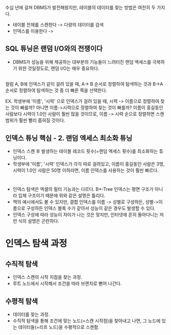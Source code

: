 

수십 년에 걸쳐 DBMS가 발전해왔지만, 테이블의 데이터를 찾는 방법은 여전히 두 가지다.
- 테이블 전체를 스캔한다 -> 다량의 데이터를 검색
- 인덱스를 이용한다 -> 

## SQL 튜닝은 랜덤 I/O와의 전쟁이다
- DBMS가 성능을 위해 제공하는 대부분의 기능들이 느려터진 랜덤 액세스를 극복하기 위한 것일정도로, 랜덤 I/O는 매우 중요하다.

## 
컬럼 A, B에 인덱스가 같이 걸려 있을 때, A-> B 순서로 정렬하여 탐색하는 것과 B->A 순서로 정렬하여 탐색하는 것 중 더 빠른 쪽을 선택한다.

EX. 학생부에 '이름', '시력' 으로 인덱스가 걸려 있을 때, 시력 -> 이름으로 정렬하여 찾는 것이 빠를까? 아니면 이름->시력으로 정렬하여 찾는 것이 빠를까? 
이름이 홍길동인 사람보다 시력이 1.0인 사람이 훨씬 많을 것이므로, 이름 -> 시력 순으로 정렬하면 스캔 범위가 훨씬 빨리 좁혀질 것이다.

## 인덱스 튜닝 핵심 - 2. 랜덤 엑세스 최소화 튜닝 
- 인덱스 스캔 후 발생하는 테이블 레코드 횟수(=랜덤 엑세스 횟수)를 최소화하는 튜닝이다.
- 학생부에 '이름', '시력' 인덱스가 각각 따로 걸려있고, 이름이 홍길동인 사람은 3명, 시력이 1.0인 사람은 50명 이하라면, 이름 인덱스를 사용하는 것이 훨씬 빠르다.

# 
- 인덱스 탐색은 엑셀의 필터 기능과는 다르다. B*-Tree 인덱스는 평면 구조가 아니라 입체 구조이기 때문에 위와 같은 설명은 틀리다.
- 책의 예시에서도 볼 수 있지만, 결합 인덱스를 이름 -> 성별로 구성하든, 성별->이름으로 구성하든 인덱스 블록 수가 같아서 성능이 같은 경우도 발생할 수 있다.
- 인덱스 구성에 따라 성능이 차이가 나는 것은 맞지만, 인터넷에 흔히 돌아다니는 저런 식의 설명은 곤란하다.

# 인덱스 탐색 과정
## 수직적 탐색
- 인덱스 스캔의 시작 지점을 찾는 과정.
- 루트 노드에서 시작해서 조건을 따라 브랜치로 뻗어 나간다.

## 수평적 탐색
- 데이터를 찾는 과정.
- 수직적 탐색을 통해 조건에 맞는 노드(=스캔 시작점)을 찾아내고 나면, 그 노드에 있는 데이터들(=리프 노드)을 수평적으로 스캔함.

